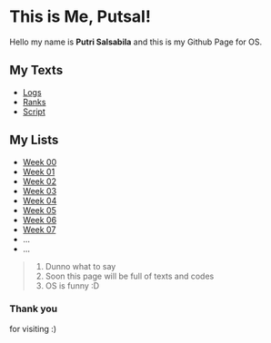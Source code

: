 # This is Me, Putsal!
Hello my name is **Putri Salsabila** and this is my Github Page for OS.

## My Texts
- [Logs](TXT/mylog.txt)
- [Ranks](TXT/myrank.txt)
- [Script](TXT/myscript.sh)

## My Lists
- [Week 00](W00/)
- [Week 01](W01/)
- [Week 02](W02/)
- [Week 03](W03/)
- [Week 04](W04/)
- [Week 05](W05/)
- [Week 06](W06/)
- [Week 07](W07/)
- ...
- ...

> 1. Dunno what to say
> 2. Soon this page will be full of texts and codes
> 3. OS is funny :D

### Thank you
for visiting :)
